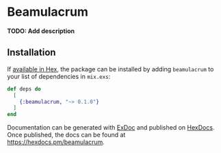 # Beamulacrum

**TODO: Add description**

## Installation

If [available in Hex](https://hex.pm/docs/publish), the package can be installed
by adding `beamulacrum` to your list of dependencies in `mix.exs`:

```elixir
def deps do
  [
    {:beamulacrum, "~> 0.1.0"}
  ]
end
```

Documentation can be generated with [ExDoc](https://github.com/elixir-lang/ex_doc)
and published on [HexDocs](https://hexdocs.pm). Once published, the docs can
be found at <https://hexdocs.pm/beamulacrum>.

